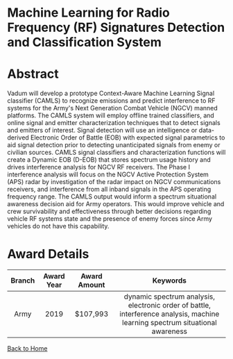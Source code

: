 
Machine Learning for Radio Frequency (RF) Signatures Detection and Classification System
========================================================================================

# Abstract


Vadum will develop a prototype Context-Aware Machine Learning Signal classifier (CAMLS) to recognize emissions and predict interference to RF systems for the Army's Next Generation Combat Vehicle (NGCV) manned platforms. The CAMLS system will employ offline trained classifiers, and online signal and emitter characterization techniques that to detect signals and emitters of interest. Signal detection will use an intelligence or data-derived Electronic Order of Battle (EOB) with expected signal parametrics to aid signal detection prior to detecting unanticipated signals from enemy or civilian sources. CAMLS signal classifiers and characterization functions will create a Dynamic EOB (D-EOB) that stores spectrum usage history and drives interference analysis for NGCV RF receivers. The Phase I interference analysis will focus on the NGCV Active Protection System (APS) radar by investigation of the radar impact on NGCV communications receivers, and interference from all inband signals in the APS operating frequency range. The CAMLS output would inform a spectrum situational awareness decision aid for Army operators. This would improve vehicle and crew survivability and effectiveness through better decisions regarding vehicle RF systems state and the presence of enemy forces since Army vehicles do not have this capability.  

# Award Details

|Branch|Award Year|Award Amount|Keywords|
| :---: | :---: | :---: | :---: |
|Army|2019|$107,993|dynamic spectrum analysis, electronic order of battle, interference analysis, machine learning spectrum situational awareness|
  
  


[Back to Home](https://github.com/chrischow/dod_sbir_awards/CC/#1040)